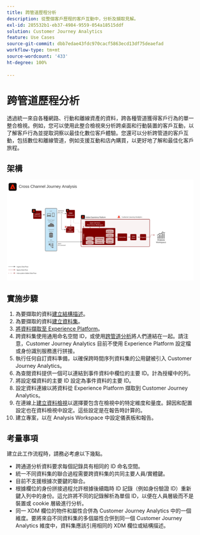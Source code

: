 ```yaml
---
title: 跨管道歷程分析
description: 從整個客戶歷程的客戶互動中，分析及擷取見解。
exl-id: 285532b1-eb37-4984-9559-054a18515ddf
solution: Customer Journey Analytics
feature: Use Cases
source-git-commit: dbb7edae43fdc970cacf5863ecd13df75deaefad
workflow-type: tm+mt
source-wordcount: '433'
ht-degree: 100%

---
```


# 跨管道歷程分析

透過統一來自各種網路、行動和離線資產的資料，跨各種管道獲得客戶行為的單一整合檢視。例如，您可以使用此整合檢視來分析跨桌面和行動裝置的客戶互動，以了解客戶行為並提取洞察以最佳化數位客戶體驗。您還可以分析跨管道的客戶互動，包括數位和離線管道，例如支援互動和店內購買，以更好地了解和最佳化客戶旅程。

## 架構

![跨管道架構](../assets/cross-channel-architecture.svg)

## 實施步驟

1. 為要擷取的資料[建立結構描述](https://experienceleague.adobe.com/docs/experience-platform/xdm/tutorials/create-schema-ui.html?lang=zh-Hant)。
1. 為要擷取的資料[建立資料集](https://experienceleague.adobe.com/docs/platform-learn/tutorials/data-ingestion/create-datasets-and-ingest-data.html)。
1. [將資料擷取至 Experience Platform](https://experienceleague.adobe.com/docs/platform-learn/tutorials/data-ingestion/understanding-data-ingestion.html)。
1. 跨資料集使用通用命名空間 ID，或使用[跨管道分析](/help/connections/cca/overview.md)將人們連結在一起。請注意，Customer Journey Analytics 目前不使用 Experience Platform 設定檔或身份識別服務進行拼接。
1. 執行任何自訂資料準備，以確保跨時間序列資料集的公用鍵被引入 Customer Journey Analytics。
1. 為查閱資料提供一個可以連結到事件資料中欄位的主要 ID。計為授權中的列。
1. 將設定檔資料的主要 ID 設定為事件資料的主要 ID。
1. 設定資料連線以將資料從 Experience Platform 擷取到 Customer Journey Analytics。
1. 在連線上[建立資料檢視](/help/data-views/create-dataview.md)以選擇要包含在檢視中的特定維度和量度。歸因和配置設定也在資料檢視中設定。這些設定是在報告時計算的。
1. 建立專案，以在 Analysis Workspace 中設定儀表板和報告。

## 考量事項

建立此工作流程時，請務必考慮以下幾點。

* 跨通道分析資料要求每個記錄具有相同的 ID 命名空間。
* 統一不同資料集的聯合過程需要跨資料集的共同主要人員/實體鍵。
* 目前不支援根據次要鍵的聯合。
* 根據欄位的身份拼接過程允許根據後續臨時 ID 記錄（例如身份驗證 ID）重新鍵入列中的身份。這允許將不同的記錄解析為單個 ID，以便在人員層級而不是裝置或 cookie 層級進行分析。
* 同一 XDM 欄位的物件和屬性合併為 Customer Journey Analytics 中的一個維度。要將來自不同資料集的多個屬性合併到同一個 Customer Journey Analytics 維度中，資料集應該引用相同的 XDM 欄位或結構描述。
